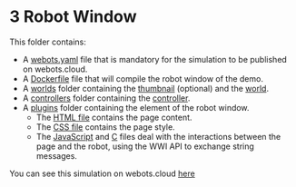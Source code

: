 # 3 Robot Window
This folder contains:
 - A [webots.yaml](webots.yaml) file that is mandatory for the simulation to be published on webots.cloud.
 - A [Dockerfile](Dockerfile) file that will compile the robot window of the demo.
 - A [worlds](worlds) folder containing the [thumbnail](worlds/.thymio_obstacle_avoidance.jpg) (optional) and the [world](worlds/thymio_obstacle_avoidance.wbt).
 - A [controllers](controllers) folder containing the [controller](controllers/thymo_braitenberg/thymo_braitenberg.py).
 - A [plugins](plugins) folder containing the element of the robot window.
   - The [HTML file](plugins/robot_windows/speed_robot_window/speed_robot_window.html) contains the page content.
   - The [CSS file](plugins/robot_windows/speed_robot_window/speed_robot_window.css) contains the page style.
   - The [JavaScript](plugins/robot_windows/speed_robot_window/speed_robot_window.js) and [C](plugins/robot_windows/speed_robot_window/speed_robot_window.c) files deal with the interactions between the page and the robot, using the WWI API to exchange string messages.

You can see this simulation on webots.cloud [here](https://webots.cloud/run?version=R2022b&url=https://github.com/cyberbotics/webots-cloud-simulation-demos/blob/main/3_robot_window/worlds/thymio_obstacle_avoidance.wbt)
